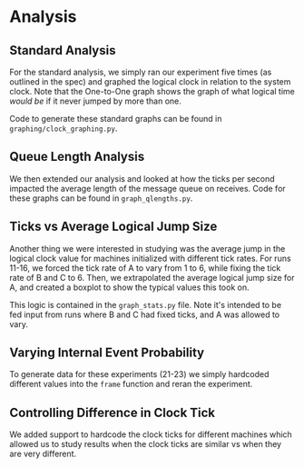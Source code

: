 # Analysis

## Standard Analysis

For the standard analysis, we simply ran our experiment five times (as outlined in the spec) and graphed the logical clock in relation to the system clock. Note that the One-to-One graph shows the graph of what logical time _would be_ if it never jumped by more than one.

Code to generate these standard graphs can be found in `graphing/clock_graphing.py`.

## Queue Length Analysis

We then extended our analysis and looked at how the ticks per second impacted the average length of the message queue on receives. Code for these graphs can be found in `graph_qlengths.py`.

## Ticks vs Average Logical Jump Size

Another thing we were interested in studying was the average jump in the logical clock value for machines initialized with different tick rates. For runs 11-16, we forced the tick rate of A to vary from 1 to 6, while fixing the tick rate of B and C to 6. Then, we extrapolated the average logical jump size for A, and created a boxplot to show the typical values this took on.

This logic is contained in the `graph_stats.py` file. Note it's intended to be fed input from runs where B and C had fixed ticks, and A was allowed to vary.

## Varying Internal Event Probability

To generate data for these experiments (21-23) we simply hardcoded different values into the `frame` function and reran the experiment.

## Controlling Difference in Clock Tick

We added support to hardcode the clock ticks for different machines which allowed us to study results when the clock ticks are similar vs when they are very different.
